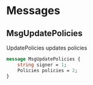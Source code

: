 # Messages

## MsgUpdatePolicies

UpdatePolicies updates policies

```proto
message MsgUpdatePolicies {
	string signer = 1;
	Policies policies = 2;
}
```

